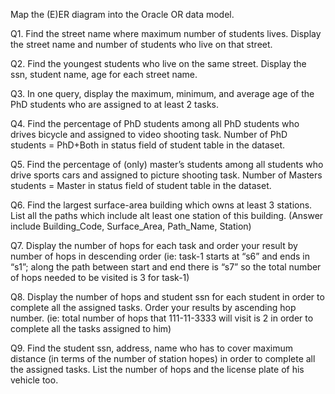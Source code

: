 Map the (E)ER diagram into the Oracle OR data model.

Q1. Find the street name where maximum number of students lives. Display the street name and number of students who live on that street.

Q2. Find the youngest students who live on the same street. Display the ssn, student name, age for each street name.

Q3. In one query, display the maximum, minimum, and average age of the PhD students who are assigned to at least 2 tasks.

Q4. Find the percentage of PhD students among all PhD students who drives bicycle and assigned to video shooting task. Number of PhD students = PhD+Both in status field of student table in the dataset.

Q5. Find the percentage of (only) master’s students among all students who drive sports cars and assigned to picture shooting task. Number of Masters students = Master in status field of student table in the dataset.

Q6. Find the largest surface-area building which owns at least 3 stations. List all the paths which include alt least one station of this building. (Answer include Building_Code, Surface_Area, Path_Name, Station)

Q7. Display the number of hops for each task and order your result by number of hops in descending order (ie: task-1 starts at “s6” and ends in “s1”; along the path between start and end there is “s7” so the total number of hops needed to be visited is 3 for task-1)

Q8. Display the number of hops and student ssn for each student in order to complete all the assigned tasks. Order your results by ascending hop number. (ie: total number of hops that 111-11-3333 will visit is 2 in order to
complete all the tasks assigned to him)

Q9. Find the student ssn, address, name who has to cover maximum distance (in terms of the number of station hopes) in order to complete all the assigned tasks. List the number of hops and the license plate of his vehicle
too.
